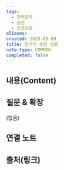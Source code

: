 ```yaml
---
tags:
  - 전력공학
  - 송전
  - 송전선로
aliases: 
created: 2025-05-09
title: 단거리 송전 선로
note-type: COMMON
completed: false
---
```


## 내용(Content)


## 질문 & 확장

(없음)

## 연결 노트

## 출처(링크)

